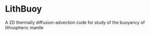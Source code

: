 # LithBuoy
 A 2D thermally diffusion-advection code for study of the buoyancy of lithospheric mantle 
